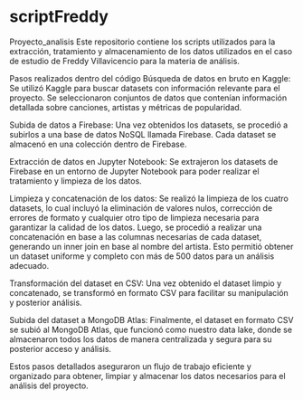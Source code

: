 # scriptFreddy
Proyecto_analisis Este repositorio contiene los scripts utilizados para la extracción, tratamiento y almacenamiento de los datos utilizados en el caso de estudio de Freddy Villavicencio para la materia de análisis.

Pasos realizados dentro del código Búsqueda de datos en bruto en Kaggle: Se utilizó Kaggle para buscar datasets con información relevante para el proyecto. Se seleccionaron conjuntos de datos que contenían información detallada sobre canciones, artistas y métricas de popularidad.

Subida de datos a Firebase: Una vez obtenidos los datasets, se procedió a subirlos a una base de datos NoSQL llamada Firebase. Cada dataset se almacenó en una colección dentro de Firebase.

Extracción de datos en Jupyter Notebook: Se extrajeron los datasets de Firebase en un entorno de Jupyter Notebook para poder realizar el tratamiento y limpieza de los datos.

Limpieza y concatenación de los datos: Se realizó la limpieza de los cuatro datasets, lo cual incluyó la eliminación de valores nulos, corrección de errores de formato y cualquier otro tipo de limpieza necesaria para garantizar la calidad de los datos. Luego, se procedió a realizar una concatenación en base a las columnas necesarias de cada dataset, generando un inner join en base al nombre del artista. Esto permitió obtener un dataset uniforme y completo con más de 500 datos para un análisis adecuado.

Transformación del dataset en CSV: Una vez obtenido el dataset limpio y concatenado, se transformó en formato CSV para facilitar su manipulación y posterior análisis.

Subida del dataset a MongoDB Atlas: Finalmente, el dataset en formato CSV se subió al MongoDB Atlas, que funcionó como nuestro data lake, donde se almacenaron todos los datos de manera centralizada y segura para su posterior acceso y análisis.

Estos pasos detallados aseguraron un flujo de trabajo eficiente y organizado para obtener, limpiar y almacenar los datos necesarios para el análisis del proyecto.
